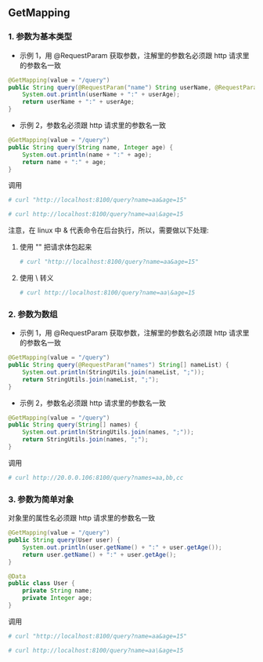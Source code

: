 ## GetMapping
### 1. 参数为基本类型
- 示例 1，用 @RequestParam 获取参数，注解里的参数名必须跟 http 请求里的参数名一致
```java
@GetMapping(value = "/query")
public String query(@RequestParam("name") String userName, @RequestParam("age") Integer userAge) {
    System.out.println(userName + ":" + userAge);
    return userName + ":" + userAge;
}
```

- 示例 2，参数名必须跟 http 请求里的参数名一致
```java
@GetMapping(value = "/query")
public String query(String name, Integer age) {
    System.out.println(name + ":" + age);
    return name + ":" + age;
}
```

调用

```bash
# curl "http://localhost:8100/query?name=aa&age=15"

# curl http://localhost:8100/query?name=aa\&age=15
```

注意，在 linux 中  & 代表命令在后台执行，所以，需要做以下处理:

1. 使用 "" 把请求体包起来
   ```bash
   # curl "http://localhost:8100/query?name=aa&age=15"
   ```

2. 使用 \ 转义
   ```bash
   # curl http://localhost:8100/query?name=aa\&age=15
   ```

### 2. 参数为数组
- 示例 1，用 @RequestParam 获取参数，注解里的参数名必须跟 http 请求里的参数名一致
```java
@GetMapping(value = "/query")
public String query(@RequestParam("names") String[] nameList) {
    System.out.println(StringUtils.join(nameList, ";"));
    return StringUtils.join(nameList, ";");
}
```

- 示例 2，参数名必须跟 http 请求里的参数名一致
```java
@GetMapping(value = "/query")
public String query(String[] names) {
    System.out.println(StringUtils.join(names, ";"));
    return StringUtils.join(names, ";");
}
```

调用

```bash
# curl http://20.0.0.106:8100/query?names=aa,bb,cc
```

### 3. 参数为简单对象
对象里的属性名必须跟 http 请求里的参数名一致

```java
@GetMapping(value = "/query")
public String query(User user) {
    System.out.println(user.getName() + ":" + user.getAge());
    return user.getName() + ":" + user.getAge();
}

@Data
public class User {
    private String name;
    private Integer age;
}
```

调用

```bash
# curl "http://localhost:8100/query?name=aa&age=15"

# curl http://localhost:8100/query?name=aa\&age=15
```
